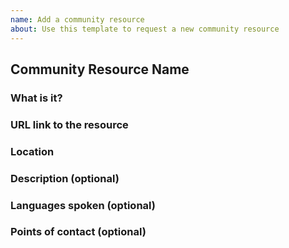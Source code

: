 ```yaml
---
name: Add a community resource
about: Use this template to request a new community resource
---
```


<!--
This template can help you add your community resource to the index.
Fill in whatever sections you want, or feel free to ignore it!
-->

## Community Resource Name

<!--
example: "OpenStreetMap US Slack"
-->

### What is it?

<!--
example:  "slack", "forum", "mailing list", "facebook", something else?
-->

### URL link to the resource

<!--
example:  "https://slack.openstreetmap.us/"
-->

### Location

<!--
Describe where the community resource is valid.
example:  "us"
-->

### Description (optional)

<!--
example:  "Join our group here: {url}"
-->

### Languages spoken (optional)

<!--
example: "en"
-->

### Points of contact (optional)

<!--
List of people who moderate or manage the community.
Each should include both a name and email:
example:  "Ian Dees, ian@openstreetmap.us"
-->
